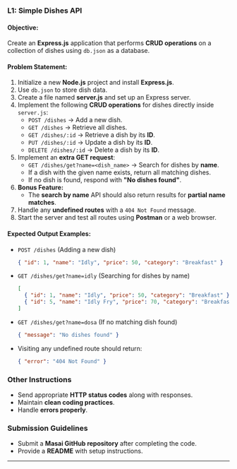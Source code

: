 ### **L1: Simple Dishes API**  

#### **Objective:**  
Create an **Express.js** application that performs **CRUD operations** on a collection of dishes using `db.json` as a database.  

#### **Problem Statement:**  

1. Initialize a new **Node.js** project and install **Express.js**.  
2. Use `db.json` to store dish data.  
3. Create a file named **server.js** and set up an Express server.  
4. Implement the following **CRUD operations** for dishes directly inside `server.js`:  
   - `POST /dishes` → Add a new dish.  
   - `GET /dishes` → Retrieve all dishes.  
   - `GET /dishes/:id` → Retrieve a dish by its **ID**.  
   - `PUT /dishes/:id` → Update a dish by its **ID**.  
   - `DELETE /dishes/:id` → Delete a dish by its **ID**.  
5. Implement an **extra GET request**:  
   - `GET /dishes/get?name=<dish_name>` → Search for dishes by **name**.  
   - If a dish with the given name exists, return all matching dishes.  
   - If no dish is found, respond with **"No dishes found"**.  
6. **Bonus Feature:**  
   - The **search by name** API should also return results for **partial name matches**.  
7. Handle any **undefined routes** with a `404 Not Found` message.  
8. Start the server and test all routes using **Postman** or a web browser.  

#### **Expected Output Examples:**  

- `POST /dishes` (Adding a new dish)  
  ```json
  { "id": 1, "name": "Idly", "price": 50, "category": "Breakfast" }
  ```  

- `GET /dishes/get?name=idly` (Searching for dishes by name)  
  ```json
  [
    { "id": 1, "name": "Idly", "price": 50, "category": "Breakfast" },
    { "id": 5, "name": "Idly Fry", "price": 70, "category": "Breakfast" }
  ]
  ```  

- `GET /dishes/get?name=dosa` (If no matching dish found)  
  ```json
  { "message": "No dishes found" }
  ```  

- Visiting any undefined route should return:  
  ```json
  { "error": "404 Not Found" }
  ```  

### **Other Instructions**  
- Send appropriate **HTTP status codes** along with responses.  
- Maintain **clean coding practices**.  
- Handle **errors properly**.  

### **Submission Guidelines**  
- Submit a **Masai GitHub repository** after completing the code.  
- Provide a **README** with setup instructions.  

---

